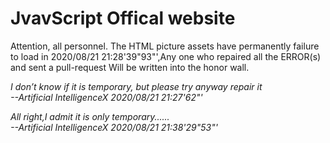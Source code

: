 # JvavScript Offical website  
  
Attention, all personnel. The HTML picture assets have permanently failure to load in 2020/08/21 21:28'39"93"',Any one who repaired all the ERROR(s) and sent a pull-request Will be written into the honor wall.  
  
*I don’t know if it is temporary, but please try anyway repair it*  
            *--Artificial IntelligenceX 2020/08/21 21:27'62"'*  
   
*All right,I admit it is only temporary......*  
            *--Artificial IntelligenceX 2020/08/21 21:38'29"53"'*  
  
